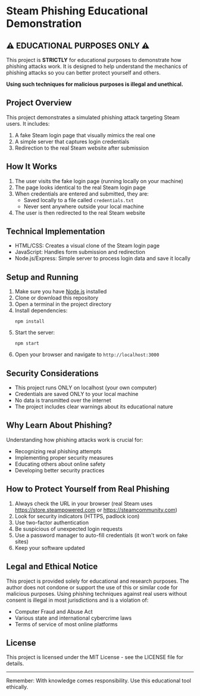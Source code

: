 # Steam Phishing Educational Demonstration

## ⚠️ EDUCATIONAL PURPOSES ONLY ⚠️

This project is **STRICTLY** for educational purposes to demonstrate how phishing attacks work. It is designed to help understand the mechanics of phishing attacks so you can better protect yourself and others.

**Using such techniques for malicious purposes is illegal and unethical.**

## Project Overview

This project demonstrates a simulated phishing attack targeting Steam users. It includes:

1. A fake Steam login page that visually mimics the real one
2. A simple server that captures login credentials
3. Redirection to the real Steam website after submission

## How It Works

1. The user visits the fake login page (running locally on your machine)
2. The page looks identical to the real Steam login page
3. When credentials are entered and submitted, they are:
   - Saved locally to a file called `credentials.txt`
   - Never sent anywhere outside your local machine
4. The user is then redirected to the real Steam website

## Technical Implementation

- HTML/CSS: Creates a visual clone of the Steam login page
- JavaScript: Handles form submission and redirection
- Node.js/Express: Simple server to process login data and save it locally

## Setup and Running

1. Make sure you have [Node.js](https://nodejs.org/) installed
2. Clone or download this repository
3. Open a terminal in the project directory
4. Install dependencies:
   ```
   npm install
   ```
5. Start the server:
   ```
   npm start
   ```
6. Open your browser and navigate to `http://localhost:3000`

## Security Considerations

- This project runs ONLY on localhost (your own computer)
- Credentials are saved ONLY to your local machine
- No data is transmitted over the internet
- The project includes clear warnings about its educational nature

## Why Learn About Phishing?

Understanding how phishing attacks work is crucial for:

- Recognizing real phishing attempts
- Implementing proper security measures
- Educating others about online safety
- Developing better security practices

## How to Protect Yourself from Real Phishing

1. Always check the URL in your browser (real Steam uses https://store.steampowered.com or https://steamcommunity.com)
2. Look for security indicators (HTTPS, padlock icon)
3. Use two-factor authentication
4. Be suspicious of unexpected login requests
5. Use a password manager to auto-fill credentials (it won't work on fake sites)
6. Keep your software updated

## Legal and Ethical Notice

This project is provided solely for educational and research purposes. The author does not condone or support the use of this or similar code for malicious purposes. Using phishing techniques against real users without consent is illegal in most jurisdictions and is a violation of:

- Computer Fraud and Abuse Act
- Various state and international cybercrime laws
- Terms of service of most online platforms

## License

This project is licensed under the MIT License - see the LICENSE file for details.

---

Remember: With knowledge comes responsibility. Use this educational tool ethically. 